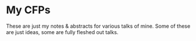 # My CFPs

These are just my notes & abstracts for various talks of mine. Some of these are just ideas, some are fully fleshed out talks.
